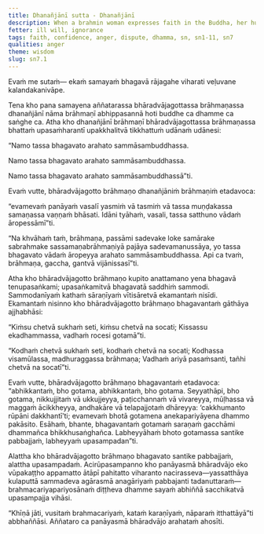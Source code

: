 ```yaml
---
title: Dhanañjānī sutta - Dhanañjānī
description: When a brahmin woman expresses faith in the Buddha, her husband, a brahmin of the Bhāradvāja clan, goes to dispute the doctrine of the Buddha. The Buddha teaches the brahmin the importance of cutting off anger.
fetter: ill will, ignorance
tags: faith, confidence, anger, dispute, dhamma, sn, sn1-11, sn7
qualities: anger
theme: wisdom
slug: sn7.1
---
```


Evaṁ me sutaṁ— ekaṁ samayaṁ bhagavā rājagahe viharati veḷuvane kalandakanivāpe.

Tena kho pana samayena aññatarassa bhāradvājagottassa brāhmaṇassa dhanañjānī nāma brāhmaṇī abhippasannā hoti buddhe ca dhamme ca saṅghe ca. Atha kho dhanañjānī brāhmaṇī bhāradvājagottassa brāhmaṇassa bhattaṁ upasaṁharantī upakkhalitvā tikkhattuṁ udānaṁ udānesi:

“Namo tassa bhagavato arahato sammāsambuddhassa.

Namo tassa bhagavato arahato sammāsambuddhassa.

Namo tassa bhagavato arahato sammāsambuddhassā”ti.

Evaṁ vutte, bhāradvājagotto brāhmaṇo dhanañjāniṁ brāhmaṇiṁ etadavoca:

“evamevaṁ panāyaṁ vasalī yasmiṁ vā tasmiṁ vā tassa muṇḍakassa samaṇassa vaṇṇaṁ bhāsati. Idāni tyāhaṁ, vasali, tassa satthuno vādaṁ āropessāmī”ti.

“Na khvāhaṁ taṁ, brāhmaṇa, passāmi sadevake loke samārake sabrahmake sassamaṇabrāhmaṇiyā pajāya sadevamanussāya, yo tassa bhagavato vādaṁ āropeyya arahato sammāsambuddhassa. Api ca tvaṁ, brāhmaṇa, gaccha, gantvā vijānissasī”ti.

Atha kho bhāradvājagotto brāhmaṇo kupito anattamano yena bhagavā tenupasaṅkami; upasaṅkamitvā bhagavatā saddhiṁ sammodi. Sammodanīyaṁ kathaṁ sāraṇīyaṁ vītisāretvā ekamantaṁ nisīdi. Ekamantaṁ nisinno kho bhāradvājagotto brāhmaṇo bhagavantaṁ gāthāya ajjhabhāsi:

“Kiṁsu chetvā sukhaṁ seti,
kiṁsu chetvā na socati;
Kissassu ekadhammassa,
vadhaṁ rocesi gotamā”ti.

“Kodhaṁ chetvā sukhaṁ seti,
kodhaṁ chetvā na socati;
Kodhassa visamūlassa,
madhuraggassa brāhmaṇa;
Vadhaṁ ariyā pasaṁsanti,
tañhi chetvā na socatī”ti.

Evaṁ vutte, bhāradvājagotto brāhmaṇo bhagavantaṁ etadavoca: “abhikkantaṁ, bho gotama, abhikkantaṁ, bho gotama. Seyyathāpi, bho gotama, nikkujjitaṁ vā ukkujjeyya, paṭicchannaṁ vā vivareyya, mūḷhassa vā maggaṁ ācikkheyya, andhakāre vā telapajjotaṁ dhāreyya: ‘cakkhumanto rūpāni dakkhantī’ti; evamevaṁ bhotā gotamena anekapariyāyena dhammo pakāsito. Esāhaṁ, bhante, bhagavantaṁ gotamaṁ saraṇaṁ gacchāmi dhammañca bhikkhusaṅghañca. Labheyyāhaṁ bhoto gotamassa santike pabbajjaṁ, labheyyaṁ upasampadan”ti.

Alattha kho bhāradvājagotto brāhmaṇo bhagavato santike pabbajjaṁ, alattha upasampadaṁ. Acirūpasampanno kho panāyasmā bhāradvājo eko vūpakaṭṭho appamatto ātāpī pahitatto viharanto nacirasseva—yassatthāya kulaputtā sammadeva agārasmā anagāriyaṁ pabbajanti tadanuttaraṁ—brahmacariyapariyosānaṁ diṭṭheva dhamme sayaṁ abhiññā sacchikatvā upasampajja vihāsi.

“Khīṇā jāti, vusitaṁ brahmacariyaṁ, kataṁ karaṇīyaṁ, nāparaṁ itthattāyā”ti abbhaññāsi. Aññataro ca panāyasmā bhāradvājo arahataṁ ahosīti.
